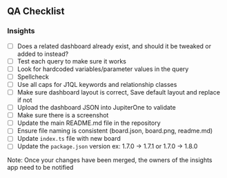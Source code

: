 ## QA Checklist

### Insights

- [ ] Does a related dashboard already exist, and should it be tweaked or added to instead?
- [ ] Test each query to make sure it works
- [ ] Look for hardcoded variables/parameter values in the query
- [ ] Spellcheck
- [ ] Use all caps for J1QL keywords and relationship classes
- [ ] Make sure dashboard layout is correct, Save default layout and replace if not
- [ ] Upload the dashboard JSON into JupiterOne to validate
- [ ] Make sure there is a screenshot
- [ ] Update the main README.md file in the repository
- [ ] Ensure file naming is consistent (board.json, board.png, readme.md)
- [ ] Update `index.ts` file with new board
- [ ] Update the `package.json` version ex: 1.7.0 -> 1.7.1 or 1.7.0 -> 1.8.0

Note: Once your changes have been merged, the owners of the insights app need to be notified
